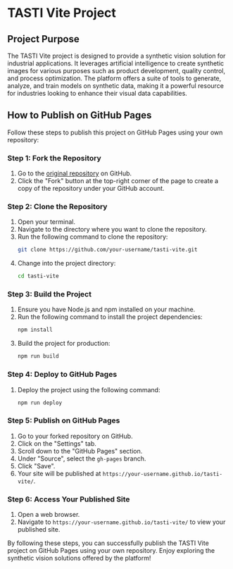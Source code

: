 # TASTI Vite Project

## Project Purpose
The TASTI Vite project is designed to provide a synthetic vision solution for industrial applications. It leverages artificial intelligence to create synthetic images for various purposes such as product development, quality control, and process optimization. The platform offers a suite of tools to generate, analyze, and train models on synthetic data, making it a powerful resource for industries looking to enhance their visual data capabilities.

## How to Publish on GitHub Pages
Follow these steps to publish this project on GitHub Pages using your own repository:

### Step 1: Fork the Repository
1. Go to the [original repository](https://github.com/your-username/tasti-vite) on GitHub.
2. Click the "Fork" button at the top-right corner of the page to create a copy of the repository under your GitHub account.

### Step 2: Clone the Repository
1. Open your terminal.
2. Navigate to the directory where you want to clone the repository.
3. Run the following command to clone the repository:
   ```bash
   git clone https://github.com/your-username/tasti-vite.git
   ```
4. Change into the project directory:
   ```bash
   cd tasti-vite
   ```

### Step 3: Build the Project
1. Ensure you have Node.js and npm installed on your machine.
2. Run the following command to install the project dependencies:
   ```bash
   npm install
   ```
3. Build the project for production:
   ```bash
   npm run build
   ```

### Step 4: Deploy to GitHub Pages
1. Deploy the project using the following command:
   ```bash
   npm run deploy
   ```

### Step 5: Publish on GitHub Pages
1. Go to your forked repository on GitHub.
2. Click on the "Settings" tab.
3. Scroll down to the "GitHub Pages" section.
4. Under "Source", select the `gh-pages` branch.
5. Click "Save".
6. Your site will be published at `https://your-username.github.io/tasti-vite/`.

### Step 6: Access Your Published Site
1. Open a web browser.
2. Navigate to `https://your-username.github.io/tasti-vite/` to view your published site.

By following these steps, you can successfully publish the TASTI Vite project on GitHub Pages using your own repository. Enjoy exploring the synthetic vision solutions offered by the platform!
